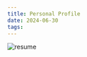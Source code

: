 ```yaml
---
title: Personal Profile
date: 2024-06-30
tags:
---
```






![resume](/Volumes/Sheng/nexteacc/source/images/resume.jpg)